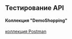 ## Тестирование API
#### Коллекция "DemoShopping"
[коллекция Postman](https://www.postman.com/novk/workspace/my-workspace/collection/40908090-dedf151a-8670-4258-a6fb-3d57fa5fbc8b?action=share&creator=40908090&active-environment=40908090-c2314c67-a0ef-4981-9026-e8d8b1242260)
